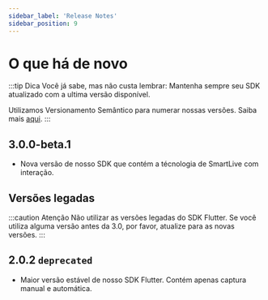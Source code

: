 ```yaml
---
sidebar_label: 'Release Notes'
sidebar_position: 9
---
```


# O que há de novo

:::tip Dica
Você já sabe, mas não custa lembrar: Mantenha sempre seu SDK atualizado com a ultima versão disponível.

Utilizamos Versionamento Semântico para numerar nossas versões. Saiba mais [aqui](/conceitos-importantes).
:::


## 3.0.0-beta.1
- Nova versão de nosso SDK que contém a técnologia de SmartLive com interação.


## Versões legadas

:::caution Atenção
Não utilizar as versões legadas do SDK Flutter. Se você utiliza alguma versão antes da 3.0, por favor, atualize para as novas versões.
:::

## 2.0.2 `deprecated`
- Maior versão estável de nosso SDK Flutter. Contém apenas captura manual e automática.

